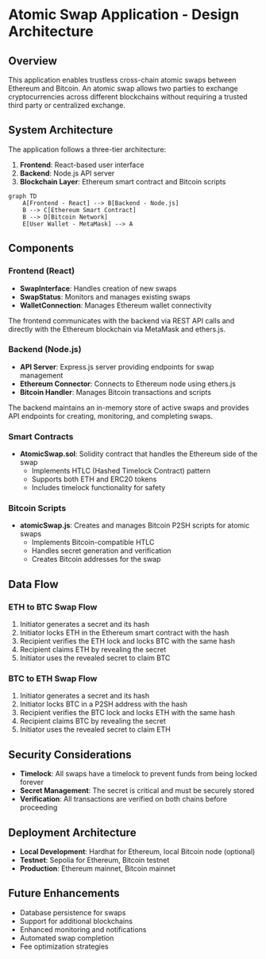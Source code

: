 # Atomic Swap Application - Design Architecture

## Overview

This application enables trustless cross-chain atomic swaps between Ethereum and Bitcoin. An atomic swap allows two parties to exchange cryptocurrencies across different blockchains without requiring a trusted third party or centralized exchange.

## System Architecture

The application follows a three-tier architecture:

1. **Frontend**: React-based user interface
2. **Backend**: Node.js API server
3. **Blockchain Layer**: Ethereum smart contract and Bitcoin scripts

```mermaid
graph TD
    A[Frontend - React] --> B[Backend - Node.js]
    B --> C[Ethereum Smart Contract]
    B --> D[Bitcoin Network]
    E[User Wallet - MetaMask] --> A
```

## Components

### Frontend (React)

- **SwapInterface**: Handles creation of new swaps
- **SwapStatus**: Monitors and manages existing swaps
- **WalletConnection**: Manages Ethereum wallet connectivity

The frontend communicates with the backend via REST API calls and directly with the Ethereum blockchain via MetaMask and ethers.js.

### Backend (Node.js)

- **API Server**: Express.js server providing endpoints for swap management
- **Ethereum Connector**: Connects to Ethereum node using ethers.js
- **Bitcoin Handler**: Manages Bitcoin transactions and scripts

The backend maintains an in-memory store of active swaps and provides API endpoints for creating, monitoring, and completing swaps.

### Smart Contracts

- **AtomicSwap.sol**: Solidity contract that handles the Ethereum side of the swap
  - Implements HTLC (Hashed Timelock Contract) pattern
  - Supports both ETH and ERC20 tokens
  - Includes timelock functionality for safety

### Bitcoin Scripts

- **atomicSwap.js**: Creates and manages Bitcoin P2SH scripts for atomic swaps
  - Implements Bitcoin-compatible HTLC
  - Handles secret generation and verification
  - Creates Bitcoin addresses for the swap

## Data Flow

### ETH to BTC Swap Flow

1. Initiator generates a secret and its hash
2. Initiator locks ETH in the Ethereum smart contract with the hash
3. Recipient verifies the ETH lock and locks BTC with the same hash
4. Recipient claims ETH by revealing the secret
5. Initiator uses the revealed secret to claim BTC

### BTC to ETH Swap Flow

1. Initiator generates a secret and its hash
2. Initiator locks BTC in a P2SH address with the hash
3. Recipient verifies the BTC lock and locks ETH with the same hash
4. Recipient claims BTC by revealing the secret
5. Initiator uses the revealed secret to claim ETH

## Security Considerations

- **Timelock**: All swaps have a timelock to prevent funds from being locked forever
- **Secret Management**: The secret is critical and must be securely stored
- **Verification**: All transactions are verified on both chains before proceeding

## Deployment Architecture

- **Local Development**: Hardhat for Ethereum, local Bitcoin node (optional)
- **Testnet**: Sepolia for Ethereum, Bitcoin testnet
- **Production**: Ethereum mainnet, Bitcoin mainnet

## Future Enhancements

- Database persistence for swaps
- Support for additional blockchains
- Enhanced monitoring and notifications
- Automated swap completion
- Fee optimization strategies